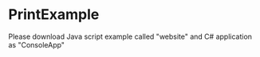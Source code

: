 PrintExample
============
Please download Java script example called "website" and C# application as "ConsoleApp"